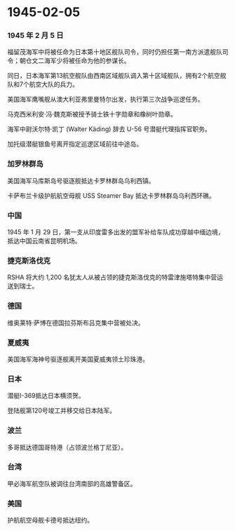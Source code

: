 # 1945-02-05

### 1945 年 2 月 5 日

福留茂海军中将被任命为日本第十地区舰队司令，同时仍担任第一南方派遣舰队司令；朝仓文二海军少将被任命为他的参谋长。

同日，日本海军第13航空舰队由西南区域舰队调入第十区域舰队，拥有2个航空舰队和7个航空大队的兵力。

美国海军鹰嘴舰从澳大利亚弗里曼特尔出发，执行第三次战争巡逻任务。

马克西米利安·冯·魏克斯被授予骑士铁十字勋章和橡树叶勋章。

海军中尉沃尔特·凯丁 (Walter Käding) 辞去 U-56 号潜艇代理指挥官职务。

加托级潜艇银鱼号离开指定巡逻区域前往中途岛。

### 加罗林群岛

美国海军马库斯岛号驱逐舰抵达卡罗林群岛乌利西镇。

卡萨布兰卡级护航航空母舰 USS Steamer Bay 抵达卡罗林群岛乌利西环礁。

### 中国

1945 年 1 月 29
日，第一支从印度雷多出发的盟军补给车队成功穿越中缅边境，抵达中国云南省昆明机场。

### 捷克斯洛伐克

RSHA 将大约 1,200
名犹太人从被占领的捷克斯洛伐克的特雷津施塔特集中营运送到瑞士。

### 德国

维奥莱特·萨博在德国拉芬斯布吕克集中营被处决。

### 夏威夷

美国海军海神号驱逐舰离开美国夏威夷领土珍珠港。

### 日本

潜艇I-369抵达日本横须贺。

登陆舰第120号竣工并移交给日本陆军。

### 波兰

多哥抵达德国哥特港（占领波兰格丁尼亚）。

### 台湾

甲必海军航空队被调往台湾南部的高雄警备区。

### 美国

护航航空母舰卡德号抵达纽约。